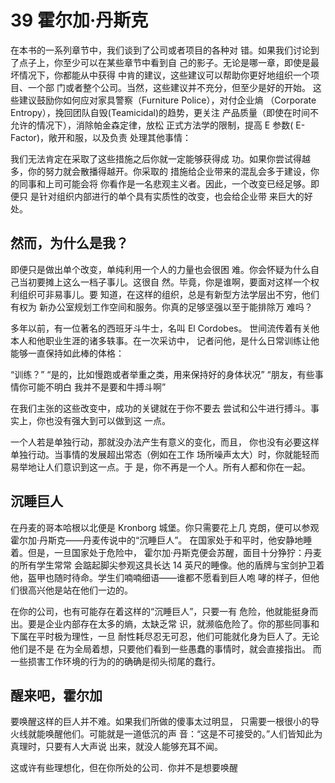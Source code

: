 # 39 霍尔加·丹斯克

在本书的一系列章节中，我们谈到了公司或者项目的各种对
错。如果我们讨论到了点子上，你至少可以在某些章节中看到自
己的影子。无论是哪一章，即使是最坏情况下，你都能从中获得
中肯的建议，这些建议可以帮助你更好地组织一个项目、一个部
门或者整个公司。当然，这些建议并不充分，但至少是好的开始。
这些建议鼓励你如何应对家具警察（Furniture Police），对付企业熵
（Corporate Entropy），挽回团队自毁(Teamicidal)的趋势，更关注
产品质量（即使在时间不允许的情况下），消除帕金森定律，放松
正式方法学的限制，提高 E 参数( E-Factor)，敞开和服，以及负责
处理其他事情：

我们无法肯定在采取了这些措施之后你就一定能够获得成
功。如果你尝试得越多，你的努力就会散播得越开。你采取的
措施给企业带来的混乱会多于建设，你的同事和上司可能会将
你看作是一名悲观主义者。因此，一个改变已经足够。即便只
是针对组织内部进行的单个具有实质性的改变，也会给企业带
来巨大的好处。

## 然而，为什么是我？

即便只是做出单个改变，单纯利用一个人的力量也会很困
难。你会怀疑为什么自己当初要摊上这么一档子事儿。这很自
然。毕竟，你是谁啊，要面对这样一个权利组织可非易事儿。要
知道，在这样的组织，总是有新型方法学层出不穷，他们有权为
新办公室规划工作空间和服务。你真的足够坚强以至于能排除万
难吗？

多年以前，有一位著名的西班牙斗牛士，名叫 El Cordobes。
世间流传着有关他本人和他职业生涯的诸多轶事。在一次采访中，
记者问他，是什么日常训练让他能够一直保持如此棒的体格：

“训练？”
“是的，比如慢跑或者举重之类，用来保持好的身体状况”
“朋友，有些事情你可能不明白 我并不是要和牛搏斗啊”

在我们主张的这些改变中，成功的关键就在于你不要去
尝试和公牛进行搏斗。事实上，你也没有强大到可以做到这
一点。

一个人若是单独行动，那就没办法产生有意义的变化，而且，
你也没有必要这样单独行动。当事情的发展超出常态（例如在工作
场所噪声太大）时，你就能轻而易举地让人们意识到这一点。于
是，你不再是一个人。所有人都和你在一起。

## 沉睡巨人

在丹麦的哥本哈根以北便是 Kronborg 城堡。你只需要花上几
克朗，便可以参观霍尔加·丹斯克——丹麦传说中的“沉睡巨人”。
在国家处于和平时，他安静地睡着。但是，一旦国家处于危险中，
霍尔加·丹斯克便会苏醒，面目十分狰狞：丹麦的所有学生常常
会踮起脚尖参观这具长达 14 英尺的睡像。他的盾牌与宝剑护卫着
他，盔甲也随时待命。学生们喃喃细语——谁都不愿看到巨人咆
哮的样子，但他们很高兴他是站在他们一边的。

在你的公司，也有可能存在着这样的“沉睡巨人”，只要一有
危险，他就能挺身而出。要是企业内部存在太多的熵，太缺乏常
识，就濒临危险了。你的那些同事和下属在平时极为理性，一旦
耐性耗尽忍无可忍，他们可能就化身为巨人了。无论他们是不是
在为全局着想，只要他们看到一些愚蠢的事情时，就会直接指出。
而一些损害工作环境的行为的的确确是彻头彻尾的蠢行。

## 醒来吧，霍尔加

要唤醒这样的巨人并不难。如果我们所做的傻事太过明显，
只需要一根很小的导火线就能唤醒他们。可能就是一道低沉的声
音：“这是不可接受的。”人们皆知此为真理时，只要有人大声说
出来，就没人能够充耳不闻。

这或许有些理想化，但在你所处的公司．你并不是想要唤醒
